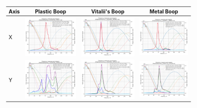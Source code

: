 Axis | Plastic Boop | Vitalii's Boop | Metal Boop
-----|--------------|----------------|-----------
X | ![bt03-plastic-x](./shaper_calibrate_x_pb.png) | ![bt03-vitaliis-x](./shaper_calibrate_x_v.png)| ![bt03-metal-x](./shaper_calibrate_x_mb.png)
Y | ![bt03-plastic-y](./shaper_calibrate_y_pb.png) | ![bt03-vitaliis-y](./shaper_calibrate_y_v.png)| ![bt03-metal-y](./shaper_calibrate_y_mb.png)
